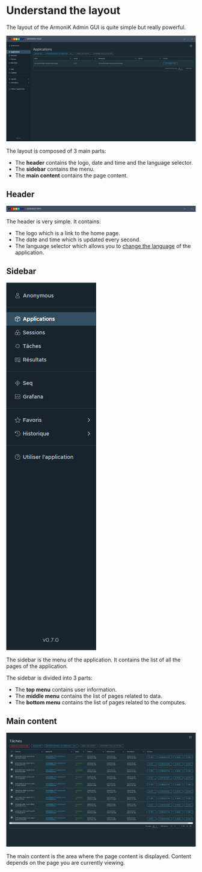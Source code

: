# Understand the layout

The layout of the ArmoniK Admin GUI is quite simple but really powerful.

![ArmoniK Admin GUI](../assets/images/ArmoniK_Admin_GUI.png)

The layout is composed of 3 main parts:

- The **header** contains the logo, date and time and the language selector.
- The **sidebar** contains the menu.
- The **main content** contains the page content.

## Header

![Header](../assets/images/header.png)

The header is very simple. It contains:

- The logo which is a link to the home page.
- The date and time which is updated every second.
- The language selector which allows you to [change the language](./languages.md) of the application.

## Sidebar

![Sidebar](../assets/images/sidebar.png)

The sidebar is the menu of the application. It contains the list of all the pages of the application.

The sidebar is divided into 3 parts:

- The **top menu** contains user information.
- The **middle menu** contains the list of pages related to data.
- The **bottom menu** contains the list of pages related to the computes.

## Main content

![Main content](../assets/images/main-content.png)

The main content is the area where the page content is displayed. Content depends on the page you are currently viewing.
